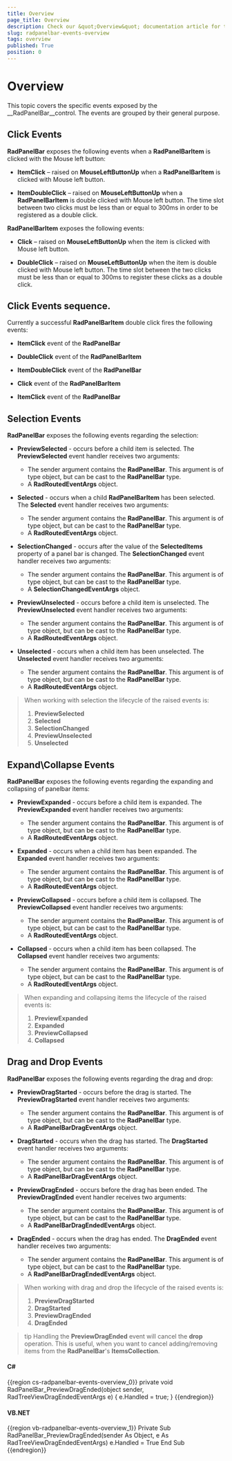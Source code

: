 ```yaml
---
title: Overview
page_title: Overview
description: Check our &quot;Overview&quot; documentation article for the RadPanelBar {{ site.framework_name }} control.
slug: radpanelbar-events-overview
tags: overview
published: True
position: 0
---
```


# Overview

This topic covers the specific events exposed by the __RadPanelBar__control. The events are grouped by their general purpose.	  

## Click Events

__RadPanelBar__ exposes the following events when a __RadPanelBarItem__ is clicked with the Mouse left button:		

* __ItemClick__ – raised on __MouseLeftButtonUp__ when a __RadPanelBarItem__ is clicked with Mouse left button.			

* __ItemDoubleClick__ – raised on __MouseLeftButtonUp__ when a __RadPanelBarItem__ is double clicked with Mouse left button. The time slot between two clicks must be less than or equal to 300ms in order to be registered as a double click.			

__RadPanelBarItem__ exposes the following events:		

* __Click__ – raised on __MouseLeftButtonUp__ when the item is clicked with Mouse left button.			

* __DoubleClick__ – raised on __MouseLeftButtonUp__ when the item is double clicked with Mouse left button. The time slot between the two clicks must be less than or equal to 300ms to register these clicks as a double click. 

## Click Events sequence.  

Currently a successful __RadPanelBarItem__ double click fires the following events:  

* __ItemClick__ event of the __RadPanelBar__

* __DoubleClick__ event of the __RadPanelBarItem__

* __ItemDoubleClick__ event of the __RadPanelBar__

* __Click__ event of the __RadPanelBarItem__

* __ItemClick__ event of the __RadPanelBar__

## Selection Events

__RadPanelBar__ exposes the following events regarding the selection:		

* __PreviewSelected__ - occurs before a child item is selected. The __PreviewSelected__ event handler receives two arguments:			
	* The sender argument contains the __RadPanelBar__. This argument is of type object, but can be cast to the __RadPanelBar__ type.
	* A __RadRoutedEventArgs__ object.				

* __Selected__ - occurs when a child __RadPanelBarItem__ has been selected. The __Selected__ event handler receives two arguments:
	* The sender argument contains the __RadPanelBar__. This argument is of type object, but can be cast to the __RadPanelBar__ type.
	* A __RadRoutedEventArgs__ object.			

* __SelectionChanged__ - occurs after the value of the __SelectedItems__ property of a panel bar is changed. The __SelectionChanged__ event handler receives two arguments:			
	* The sender argument contains the __RadPanelBar__. This argument is of type object, but can be cast to the __RadPanelBar__ type.
	* A __SelectionChangedEventArgs__ object.				

* __PreviewUnselected__ - occurs before a child item is unselected. The __PreviewUnselected__ event handler receives two arguments:
	* The sender argument contains the __RadPanelBar__. This argument is of type object, but can be cast to the __RadPanelBar__ type.
	* A __RadRoutedEventArgs__ object.				

* __Unselected__ - occurs when a child item has been unselected. The __Unselected__ event handler receives two arguments:
	* The sender argument contains the __RadPanelBar__. This argument is of type object, but can be cast to the __RadPanelBar__ type.
	* A __RadRoutedEventArgs__ object.				

>When working with selection the lifecycle of the raised events is:
> 1. __PreviewSelected__
> 2. __Selected__
> 3. __SelectionChanged__
> 4. __PreviewUnselected__
> 5. __Unselected__

## Expand\Collapse Events

__RadPanelBar__ exposes the following events regarding the expanding and collapsing of panelbar items:		

* __PreviewExpanded__ - occurs before a child item is expanded. The __PreviewExpanded__ event handler receives two arguments:
	* The sender argument contains the __RadPanelBar__. This argument is of type object, but can be cast to the __RadPanelBar__ type.
	* A __RadRoutedEventArgs__ object.				

* __Expanded__ - occurs when a child item has been expanded. The __Expanded__ event handler receives two arguments:
	* The sender argument contains the __RadPanelBar__. This argument is of type object, but can be cast to the __RadPanelBar__ type.
	* A __RadRoutedEventArgs__ object.				

* __PreviewCollapsed__ - occurs before a child item is collapsed. The __PreviewCollapsed__ event handler receives two arguments:
	* The sender argument contains the __RadPanelBar__. This argument is of type object, but can be cast to the __RadPanelBar__ type.
	* A __RadRoutedEventArgs__ object.				

* __Collapsed__ - occurs when a child item has been collapsed. The __Collapsed__ event handler receives two arguments:
	* The sender argument contains the __RadPanelBar__. This argument is of type object, but can be cast to the __RadPanelBar__ type.
	* A __RadRoutedEventArgs__ object.					

>When expanding and collapsing items the lifecycle of the raised events is:
> 1. __PreviewExpanded__
> 2. __Expanded__
> 3. __PreviewCollapsed__
> 4. __Collapsed__

## Drag and Drop Events

__RadPanelBar__ exposes the following events regarding the drag and drop:		

* __PreviewDragStarted__ - occurs before the drag is started. The __PreviewDragStarted__ event handler receives two arguments:			
	* The sender argument contains the __RadPanelBar__. This argument is of type object, but can be cast to the __RadPanelBar__ type.
	* A __RadPanelBarDragEventArgs__ object.				

* __DragStarted__ - occurs when the drag has started. The __DragStarted__ event handler receives two arguments:
	* The sender argument contains the __RadPanelBar__. This argument is of type object, but can be cast to the __RadPanelBar__ type.
	* A __RadPanelBarDragEventArgs__ object.			

* __PreviewDragEnded__ - occurs before the drag has been ended. The __PreviewDragEnded__ event handler receives two arguments:
	* The sender argument contains the __RadPanelBar__. This argument is of type object, but can be cast to the __RadPanelBar__ type.
	* A __RadPanelBarDragEndedEventArgs__ object.				

* __DragEnded__ - occurs when the drag has ended. The __DragEnded__ event handler receives two arguments:
	* The sender argument contains the __RadPanelBar__. This argument is of type object, but can be cast to the __RadPanelBar__ type.
	* A __RadPanelBarDragEndedEventArgs__ object.				

>When working with drag and drop the lifecycle of the raised events is:
> 1. __PreviewDragStarted__
> 2. __DragStarted__
> 3. __PreviewDragEnded__
> 4. __DragEnded__

>tip Handling the __PreviewDragEnded__ event will cancel the __drop__ operation. This is useful, when you want to cancel adding/removing items from the __RadPanelBar__'s __ItemsCollection__.		  

#### __C#__
{{region cs-radpanelbar-events-overview_0}}
	private void RadPanelBar_PreviewDragEnded(object sender, RadTreeViewDragEndedEventArgs e)
	{
	    e.Handled = true;
	}
{{endregion}}
#### __VB.NET__
{{region vb-radpanelbar-events-overview_1}}
	Private Sub RadPanelBar_PreviewDragEnded(sender As Object, e As RadTreeViewDragEndedEventArgs)
	    e.Handled = True
	End Sub
{{endregion}}